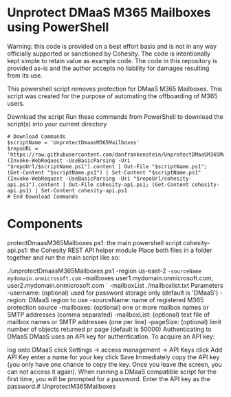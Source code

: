 # Unprotect DMaaS M365 Mailboxes using PowerShell
Warning: this code is provided on a best effort basis and is not in any way officially supported or sanctioned by Cohesity. The code is intentionally kept simple to retain value as example code. The code in this repository is provided as-is and the author accepts no liability for damages resulting from its use.

This powershell script removes protection for DMaaS M365 Mailboxes. This script was created for the purpose of automating the offboarding of M365 users. 

Download the script
Run these commands from PowerShell to download the script(s) into your current directory

~~~
# Download Commands
$scriptName = 'UnprotectDmaasM365Mailboxes' 
$repoURL = 'https://raw.githubusercontent.com/danfrankenstein/UnprotectDMaaSM365Mailboxes/main' 
(Invoke-WebRequest -UseBasicParsing -Uri "$repoUrl/$scriptName.ps1").content | Out-File "$scriptName.ps1"; (Get-Content "$scriptName.ps1") | Set-Content "$scriptName.ps1" 
(Invoke-WebRequest -UseBasicParsing -Uri "$repoUrl/cohesity-api.ps1").content | Out-File cohesity-api.ps1; (Get-Content cohesity-api.ps1) | Set-Content cohesity-api.ps1
# End Download Commands
~~~

# Components
protectDmaasM365Mailboxes.ps1: the main powershell script
cohesity-api.ps1: the Cohesity REST API helper module
Place both files in a folder together and run the main script like so:

./unprotectDmaasM365Mailboxes.ps1 -region us-east-2 `
                                -sourceName mydomain.onmicrosoft.com `
                                -mailboxes user1.mydomain.onmicrosoft.com, user2.mydomain.onmicrosoft.com `
                                -mailboxList ./mailboxlist.txt
Parameters
-username: (optional) used for password storage only (default is 'DMaaS')
-region: DMaaS region to use
-sourceName: name of registered M365 protection source
-mailboxes: (optional) one or more mailbox names or SMTP addresses (comma separated)
-mailboxList: (optional) text file of mailbox names or SMTP addresses (one per line)
-pageSize: (optional) limit number of objects returned pr page (default is 50000)
Authenticating to DMaaS
DMaaS uses an API key for authentication. To acquire an API key:

log onto DMaaS
click Settings -> access management -> API Keys
click Add API Key
enter a name for your key
click Save
Immediately copy the API key (you only have one chance to copy the key. Once you leave the screen, you can not access it again). When running a DMaaS compatible script for the first time, you will be prompted for a password. Enter the API key as the password.# UnprotectM365Mailboxes
 
